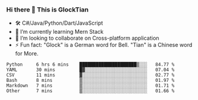 ### Hi there 👋 This is GlockTian

- 🛠️ C#/Java/Python/Dart/JavaScript
- 🌱 I’m currently learning Mern Stack
- 👯 I’m looking to collaborate on Cross-platform application
- ⚡ Fun fact: "Glock" is a German word for Bell. "Tian" is a Chinese word for More.


<!--START_SECTION:waka-->

```text
Python     6 hrs 6 mins    █████████████████████▒░░░   84.77 %
YAML       30 mins         █▓░░░░░░░░░░░░░░░░░░░░░░░   07.04 %
CSV        11 mins         ▓░░░░░░░░░░░░░░░░░░░░░░░░   02.77 %
Bash       8 mins          ▒░░░░░░░░░░░░░░░░░░░░░░░░   01.97 %
Markdown   7 mins          ▒░░░░░░░░░░░░░░░░░░░░░░░░   01.71 %
Other      7 mins          ▒░░░░░░░░░░░░░░░░░░░░░░░░   01.66 %
```

<!--END_SECTION:waka-->

<!--
**GlockTian/GlockTian** is a ✨ _special_ ✨ repository because its `README.md` (this file) appears on your GitHub profile.

Here are some ideas to get you started:

- 🔭 I’m currently working on ...
- 🌱 I’m currently learning ...
- 👯 I’m looking to collaborate on ...
- 🤔 I’m looking for help with ...
- 💬 Ask me about ...
- 📫 How to reach me: ...
- 😄 Pronouns: ...
- ⚡ Fun fact: ...
-->
